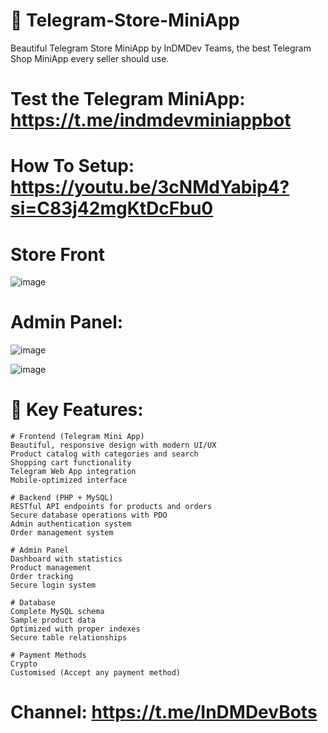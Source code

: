 # 🤖 Telegram-Store-MiniApp
Beautiful Telegram Store MiniApp by InDMDev Teams, the best Telegram Shop MiniApp every seller should use. 

# Test the Telegram MiniApp: https://t.me/indmdevminiappbot

# How To Setup: https://youtu.be/3cNMdYabip4?si=C83j42mgKtDcFbu0

# Store Front
![image](https://github.com/user-attachments/assets/ef48b884-0ce4-4a99-8a89-9da5f0835644)



# Admin Panel:
![image](https://github.com/user-attachments/assets/f6a3e580-bae6-45a6-9e3e-ccb988dfdea4)


![image](https://github.com/user-attachments/assets/f6221682-2714-4201-a5b8-3a19c0d67c00)


# 🚀 Key Features:

    # Frontend (Telegram Mini App)
    Beautiful, responsive design with modern UI/UX
    Product catalog with categories and search
    Shopping cart functionality
    Telegram Web App integration
    Mobile-optimized interface
    
    # Backend (PHP + MySQL)
    RESTful API endpoints for products and orders
    Secure database operations with PDO
    Admin authentication system
    Order management system
    
    # Admin Panel
    Dashboard with statistics
    Product management
    Order tracking
    Secure login system

    # Database
    Complete MySQL schema
    Sample product data
    Optimized with proper indexes
    Secure table relationships

    # Payment Methods
    Crypto
    Customised (Accept any payment method)

# Channel: https://t.me/InDMDevBots
